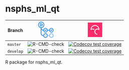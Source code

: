 # nsphs_ml_qt

Branch   |[![GitHub Actions logo](man/figures/GitHubActions.png)](https://github.com/richelbilderbeek/nsphs_ml_qt/actions)|[![Codecov logo](man/figures/Codecov.png)](https://www.codecov.io)
---------|----------------------------------------------------------------------------------------------------------------|--------------------------------------------------------------------------------------------------------------------------------------------------------------------------------
`master` |![R-CMD-check](https://github.com/richelbilderbeek/nsphs_ml_qt/workflows/R-CMD-check/badge.svg?branch=master)   |[![Codecov test coverage](https://codecov.io/gh/richelbilderbeek/nsphs_ml_qt/branch/master/graph/badge.svg)](https://codecov.io/gh/richelbilderbeek/nsphs_ml_qt?branch=master)
`develop`|![R-CMD-check](https://github.com/richelbilderbeek/nsphs_ml_qt/workflows/R-CMD-check/badge.svg?branch=develop)  |[![Codecov test coverage](https://codecov.io/gh/richelbilderbeek/nsphs_ml_qt/branch/develop/graph/badge.svg)](https://codecov.io/gh/richelbilderbeek/nsphs_ml_qt?branch=develop)

R package for nsphs_ml_qt.

